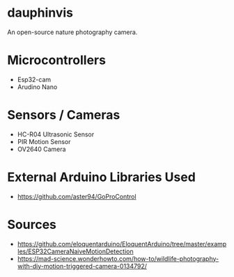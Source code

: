 # dauphinvis
An open-source nature photography camera.

# Microcontrollers
+ Esp32-cam
+ Arudino Nano

# Sensors / Cameras
+ HC-R04 Ultrasonic Sensor
+ PIR Motion Sensor
+ OV2640 Camera

# External Arduino Libraries Used
+ https://github.com/aster94/GoProControl

# Sources
+ https://github.com/eloquentarduino/EloquentArduino/tree/master/examples/ESP32CameraNaiveMotionDetection
+ https://mad-science.wonderhowto.com/how-to/wildlife-photography-with-diy-motion-triggered-camera-0134792/
